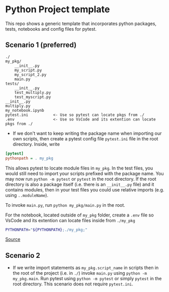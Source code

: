 # Python Project template
This repo shows a generic template that incorporates python packages, tests, notebooks and config files for pytest. 

## Scenario 1 (preferred)
```
./
my_pkg/
	__init__.py
    my_script.py
    my_script_2.py
    main.py
tests/
    __init__.py
    test_multiply.py
    test_myscript.py
__init__.py
multiply.py
my_notebook.ipynb
pytest.ini           <- Use so pytest can locate pkgs from ./
.env                 <- Use so VsCode and its extention can locate pkgs from ./
```
* If we don't want to keep writing the package name when importing our own scripts, then create a pytest config file `pytest.ini` file in the root directory. Inside, write 
```ini
[pytest]
pythonpath = . my_pkg
```
This allows pytest to locate module files in `my_pkg`. In the test files, you would still need to import your scripts prefixed with the package name. You may now run `python -m pytest` or `pytest` in the root directory. If the root directory is also a package itself (i.e. there is an `__init__.py` file) and it contains modules, then in your test files you could use relative imports (e.g. using `..moduleName`). 

To invoke `main.py`, run `python my_pkg/main.py` in the root. 

For the notebook, located outside of `my_pkg` folder, create a `.env` file so VsCode and its extention can locate files inside from `./my_pkg`
```bash
PYTHONPATH="${PYTHONPATH};./my_pkg;"
```

[Source](https://stackoverflow.com/a/72132699/8902929)

## Scenario 2

* If we write import statements as `my_pkg.script_name` in scripts then in the root of the project (i.e. in `./`) invoke  `main.py` using `python -m my_pkg.main`. Run pytest using `python -m pytest` or simply `pytest` in the root directory. This scenario does not require `pytest.ini`.

